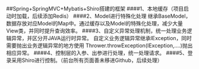 ##Spring+SpringMVC+Mybatis+Shiro搭建的框架
####1、本地缓存（项目启动时加载，后续添加Redis）
####2、Model进行特殊化处理
继承BaseModel，数据存放对应Model的Map中。通过缓存以及Model的特殊化处理，减少大量View类，并同时提升查询效率。
####3、自定义异常处理机制，统一处理业务逻辑异常，并区分开JAVA运行时异常。
自定义业务逻辑异常继承IException，同时需要抛出业务逻辑异常的地方使用 Thrower.throwException(IException,....)抛出相应异常。
####4、控制层的入参、出参进行处理，统一处理请求。
####5、登录采用Shiro进行控制。（前台所有页面善未移进Github，后续处理）
